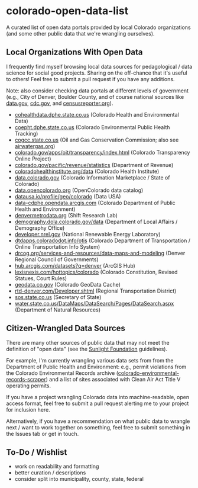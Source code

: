# colorado-open-data-list

A curated list of open data portals provided by local Colorado organizations (and some other public data that we're wrangling ourselves).

## Local Organizations With Open Data

I frequently find myself browsing local data sources for pedagological / data science for social good projects. Sharing on the off-chance that it's useful to others! Feel free to submit a pull request if you have any additions.

Note: also consider checking data portals at different levels of government (e.g., City of Denver, Boulder County, and of course national sources like [data.gov](http://data.gov), [cdc.gov](http://cdc.gov/datastatistics/), and [censusreporter.org](https://censusreporter.org)).

* [cohealthdata.dphe.state.co.us](http://cohealthdata.dphe.state.co.us) (Colorado Health and Environmental Data)
* [coepht.dphe.state.co.us](https://www.cohealthdata.dphe.state.co.us/) (Colorado Environmental Public Health Tracking)
* [cogcc.state.co.us](http://cogcc.state.co.us) (Oil and Gas Conservation Commission; also see [airwatergas.org](http://airwatergas.org))
* [colorado.gov/apps/oit/transparency/index.html](https://www.colorado.gov/apps/oit/transparency/index.html) (Colorado Transparency Online Project)
* [colorado.gov/pacific/revenue/statistics](http://colorado.gov/pacific/revenue/statistics) (Department of Revenue)
* [coloradohealthinstitute.org/data](http://coloradohealthinstitute.org/data) (Colorado Health Institute)
* [data.colorado.gov](http://data.colorado.gov) (Colorado Information Marketplace / State of Colorado)
* [data.opencolorado.org](http://data.opencolorado.org) (OpenColorado data catalog)
* [datausa.io/profile/geo/colorado](http://datausa.io/profile/geo/colorado) (Data USA)
* [data-cdphe.opendata.arcgis.com](http://data-cdphe.opendata.arcgis.com) (Colorado Department of Public Health and Environment)
* [denvermetrodata.org](http://denvermetrodata.org) (Shift Research Lab)
* [demography.dola.colorado.gov/data](http://demography.dola.colorado.gov/data) (Department of Local Affairs / Demography Office)
* [developer.nrel.gov](http://developer.nrel.gov) (National Renewable Energy Laboratory)
* [dtdapps.coloradodot.info/otis](http://dtdapps.coloradodot.info/otis) (Colorado Department of Transportation / Online Transportation Info System)
* [drcog.org/services-and-resources/data-maps-and-modeling](http://drcog.org/services-and-resources/data-maps-and-modeling) (Denver Regional Council of Governments)
* [hub.arcgis.com/datasets?q=denver](http://hub.arcgis.com/datasets?q=denver) (ArcGIS Hub)
* [lexisnexis.com/hottopics/colorado](http://lexisnexis.com/hottopics/colorado) (Colorado Constitution, Revised Statues, Court Rules)
* [geodata.co.gov](http://geodata.co.gov) (Colorado GeoData Cache)
* [rtd-denver.com/Developer.shtml](http://rtd-denver.com/Developer.shtml) (Regional Transportation District)
* [sos.state.co.us](http://sos.state.co.us) (Secretary of State)
* [water.state.co.us/DataMaps/DataSearch/Pages/DataSearch.aspx](http://water.state.co.us/DataMaps/DataSearch/Pages/DataSearch.aspx) (Department of Natural Resources)


## Citizen-Wrangled Data Sources

There are many other sources of public data that may not meet the definition of "open data" (see the [Sunlight Foundation](https://sunlightfoundation.com/opendataguidelines/) guidelines).

For example, I'm currently wrangling various data sets from from the Department of Public Health and Environment: e.g., permit violations from the Colorado Environmental Records archive ([colorado-environmental-records-scraper](https://github.com/chooliu/colorado-environmental-records-scraper)) and a list of sites associated with Clean Air Act Title V operating permits.

If you have a project wrangling Colorado data into machine-readable, open access format, feel free to submit a pull request alerting me to your project for inclusion here.

Alternatively, if you have a recommendation on what public data to wrangle next / want to work together on something, feel free to submit something in the Issues tab or get in touch.


## To-Do / Wishlist

* work on readability and formatting
* better curation / descriptions
* consider split into municipality, county, state, federal
